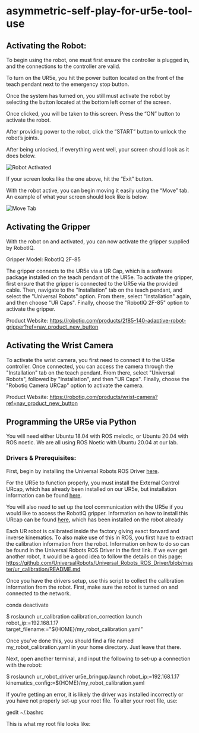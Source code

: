 # asymmetric-self-play-for-ur5e-tool-use
## Activating the Robot:

To begin using the robot, one must first ensure the controller is plugged in, and the connections to the controller are valid.

To turn on the UR5e, you hit the power button located on the front of the teach pendant next to the emergency stop button.

Once the system has turned on, you still must activate the robot by selecting the button located at the bottom left corner of the screen. 

Once clicked, you will be taken to this screen. Press the “ON” button to activate the robot.

After providing power to the robot, click the “START” button to unlock the robot’s joints.

After being unlocked, if everything went well, your screen should look as it does below.

![Robot Activated](https://i.imgur.com/NLVhjKk.png)

If your screen looks like the one above, hit the “Exit” button.

With the robot active, you can begin moving it easily using the “Move” tab. An example of what your screen should look like is below.

![Move Tab](https://i.imgur.com/77pyZKV.png)

## Activating the Gripper

With the robot on and activated, you can now activate the gripper supplied by RobotIQ.

Gripper Model: RobotIQ 2F-85

The gripper connects to the UR5e via a UR Cap, which is a software package installed on the teach pendant of the UR5e. To activate the gripper, first ensure that the gripper is connected to the UR5e via the provided cable. Then, navigate to the "Installation" tab on the teach pendant, and select the "Universal Robots" option. From there, select "Installation" again, and then choose "UR Caps". Finally, choose the "RobotIQ 2F-85" option to activate the gripper.

Product Website: https://robotiq.com/products/2f85-140-adaptive-robot-gripper?ref=nav_product_new_button 

## Activating the Wrist Camera

To activate the wrist camera, you first need to connect it to the UR5e controller. Once connected, you can access the camera through the "Installation" tab on the teach pendant. From there, select "Universal Robots", followed by "Installation", and then "UR Caps". Finally, choose the "Robotiq Camera URCap" option to activate the camera.

Product Website: https://robotiq.com/products/wrist-camera?ref=nav_product_new_button

## Programming the UR5e via Python

You will need either Ubuntu 18.04 with ROS melodic, or Ubuntu 20.04 with ROS noetic. We are all using ROS Noetic with Ubuntu 20.04 at our lab.

### Drivers & Prerequisites:

First, begin by installing the Universal Robots ROS Driver [here](https://github.com/UniversalRobots/Universal_Robots_ROS_Driver). 

For the UR5e to function properly, you must install the External Control URcap, which has already been installed on our UR5e, but installation information can be found [here](https://github.com/UniversalRobots/Universal_Robots_ROS_Driver/blob/master/ur_robot_driver/doc/install_urcap_e_series.md). 

You will also need to set up the tool communication with the UR5e if you would like to access the RobotIQ gripper. Information on how to install this URcap can be found [here](https://github.com/UniversalRobots/Universal_Robots_ROS_Driver/blob/master/ur_robot_driver/doc/setup_tool_communication.md), which has been installed on the robot already

Each UR robot is calibrated inside the factory giving exact forward and inverse kinematics. To also make use of this in ROS, you first have to extract the calibration information from the robot. Information on how to do so can be found in the Universal Robots ROS Driver in the first link. If we ever get another robot, it would be a good idea to follow the details on this page: https://github.com/UniversalRobots/Universal_Robots_ROS_Driver/blob/master/ur_calibration/README.md 

Once you have the drivers setup, use this script to collect the calibration information from the robot. First, make sure the robot is turned on and connected to the network.

conda deactivate

$ roslaunch ur_calibration calibration_correction.launch
robot_ip:=192.168.1.17
target_filename:="${HOME}/my_robot_calibration.yaml”

Once you’ve done this, you should find a file named my_robot_calibration.yaml in your home directory. Just leave that there.

Next, open another terminal, and input the following to set-up a connection with the robot:

$ roslaunch ur_robot_driver ur5e_bringup.launch robot_ip:=192.168.1.17 kinematics_config:=${HOME}/my_robot_calibration.yaml

If you’re getting an error, it is likely the driver was installed incorrectly or you have not properly set-up your root file. To alter your root file, use:

gedit ~/.bashrc

This is what my root file looks like:
